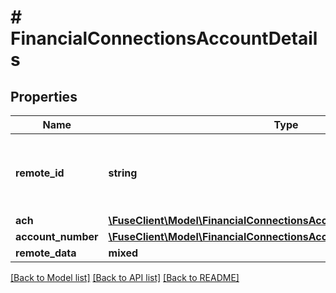 # # FinancialConnectionsAccountDetails

## Properties

Name | Type | Description | Notes
------------ | ------------- | ------------- | -------------
**remote_id** | **string** | Remote Id of the account, ie Plaid or Teller account id |
**ach** | [**\FuseClient\Model\FinancialConnectionsAccountDetailsAch**](FinancialConnectionsAccountDetailsAch.md) |  | [optional]
**account_number** | [**\FuseClient\Model\FinancialConnectionsAccountDetailsAccountNumber**](FinancialConnectionsAccountDetailsAccountNumber.md) |  | [optional]
**remote_data** | **mixed** |  |

[[Back to Model list]](../../README.md#models) [[Back to API list]](../../README.md#endpoints) [[Back to README]](../../README.md)
